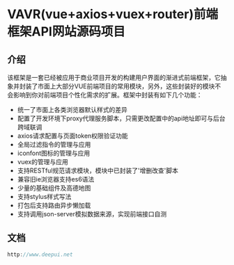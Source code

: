 # VAVR(vue+axios+vuex+router)前端框架API网站源码项目
## 介绍
该框架是一套已经被应用于商业项目开发的构建用户界面的渐进式前端框架，它抽象并封装了市面上大部分VUE前端项目的常用模块，另外，这些封装好的模块不会影响到你对前端项目个性化需求的扩展。框架中封装有如下几个功能：
- 统一了市面上各类浏览器默认样式的差异
- 配置了开发环境下proxy代理服务脚本，只需更改配置中的api地址即可与后台跨域联调
- axios请求配置与页面token权限验证功能
- 全局过滤指令的管理与应用
- iconfont图标的管理与应用
- vuex的管理与应用
- 支持RESTful规范请求模块，模块中已封装了'增删改查'脚本
- 兼容旧ie浏览器支持es6语法
- 少量的基础组件及高德地图
- 支持stylus样式写法
- 打包后支持路由异步懒加载
- 支持调用json-server模拟数据来源，实现前端接口自测

## 文档
```javascript
http://www.deepui.net
```
